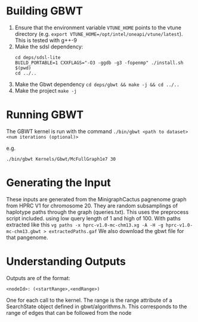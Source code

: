 # Building GBWT
1. Ensure that the environment variable `VTUNE_HOME` points to the vtune
   directory (e.g. `export VTUNE_HOME=/opt/intel/oneapi/vtune/latest`). This is
   tested with g++-9
2. Make the sdsl dependency:
   ```
   cd deps/sdsl-lite
   BUILD_PORTABLE=1 CXXFLAGS="-O3 -ggdb -g3 -fopenmp" ./install.sh $(pwd)
   cd ../..
   ```
3. Make the Gbwt dependency
   `cd deps/gbwt && make -j && cd ../..`
4. Make the project
   `make -j`

# Running GBWT
The GBWT kernel is run with the command
`./bin/gbwt <path to dataset> <num iterations (optional)>`

e.g.

`./bin/gbwt Kernels/Gbwt/McFullGraph1e7 30`

# Generating the Input
These inputs are generated from the MinigraphCactus pagnenome graph from HPRC V1
for chromosome 20. They are random subsamplings of haplotype paths through the
graph (queries.txt). This uses the preprocess script included. using low query
length of 1 and high of 100. With paths extracted like this
`vg paths -x hprc-v1.0-mc-chm13.xg -A -H -g hprc-v1.0-mc-chm13.gbwt > extractedPaths.gaf`
We also download the gbwt file for that pangenome.
    

# Understanding Outputs
Outputs are of the format:
```
<nodeId>: (<startRange>,<endRange>)
```

One for each call to the kernel. The range is the range attribute of a
SearchState object defined in gbwt/algorithms.h.
This corresponds to the range of edges that can be followed from the node
